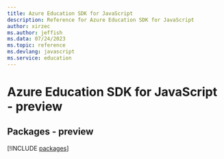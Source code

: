```yaml
---
title: Azure Education SDK for JavaScript
description: Reference for Azure Education SDK for JavaScript
author: xirzec
ms.author: jeffish
ms.data: 07/24/2023
ms.topic: reference
ms.devlang: javascript
ms.service: education
---
```

# Azure Education SDK for JavaScript - preview
## Packages - preview
[!INCLUDE [packages](education-index.md)]